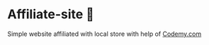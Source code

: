 # Affiliate-site :money_mouth_face:                                                                                                                                                            
Simple website affiliated with local store
 with help of <a href="http://johnelder.com/">Codemy.com</a>
